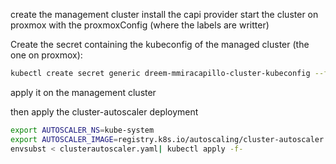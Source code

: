 create the management cluster
install the capi provider
start the cluster on proxmox with the proxmoxConfig (where the labels are writter)

Create the secret containing the kubeconfig of the managed cluster (the one on proxmox):
```bash
kubectl create secret generic dreem-mmiracapillo-cluster-kubeconfig --from-file=value=/Users/marco/.kube/capi  -n kube-system 
```
apply it on the management cluster

then apply the cluster-autoscaler deployment
```bash
export AUTOSCALER_NS=kube-system                                  
export AUTOSCALER_IMAGE=registry.k8s.io/autoscaling/cluster-autoscaler:v1.29.0
envsubst < clusterautoscaler.yaml| kubectl apply -f-
```